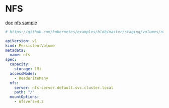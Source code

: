 
# NFS

[doc](https://kubernetes.io/docs/concepts/storage/volumes/#nfs)
[nfs sample](https://github.com/kubernetes/examples/tree/master/staging/volumes/nfs)


```yaml
# https://github.com/kubernetes/examples/blob/master/staging/volumes/nfs/nfs-pv.yaml

apiVersion: v1
kind: PersistentVolume
metadata:
  name: nfs
spec:
  capacity:
    storage: 1Mi
  accessModes:
    - ReadWriteMany
  nfs:
    server: nfs-server.default.svc.cluster.local
    path: "/"
  mountOptions:
    - nfsvers=4.2
```

